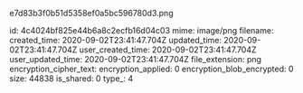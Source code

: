 e7d83b3f0b51d5358ef0a5bc596780d3.png

id: 4c4024bf825e44b6a8c2ecfb16d04c03
mime: image/png
filename: 
created_time: 2020-09-02T23:41:47.704Z
updated_time: 2020-09-02T23:41:47.704Z
user_created_time: 2020-09-02T23:41:47.704Z
user_updated_time: 2020-09-02T23:41:47.704Z
file_extension: png
encryption_cipher_text: 
encryption_applied: 0
encryption_blob_encrypted: 0
size: 44838
is_shared: 0
type_: 4
